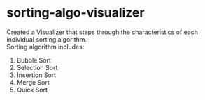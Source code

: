 # sorting-algo-visualizer
Created a Visualizer that steps through the characteristics of each individual sorting algorithm. \
Sorting algorithm includes:
1) Bubble Sort
2) Selection Sort
3) Insertion Sort
4) Merge Sort
5) Quick Sort


